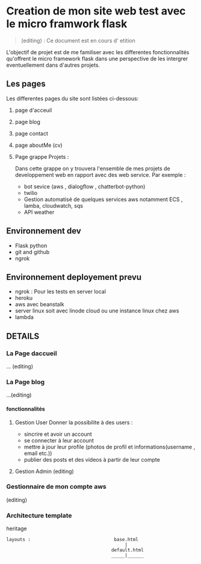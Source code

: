 # Creation de mon site web test avec le micro framwork flask  
> (editing) : Ce document est en cours d' etition


L'objectif de projet est de me familiser avec les differentes fonctionnalités qu'offrent le micro framework flask dans une perspective de les intergrer eventuellement dans d'autres projets.

## Les pages

Les differentes pages du site  sont listées ci-dessous:

1. page d'acceuil 
2. page blog
3. page contact
4. page aboutMe (cv)
5. Page grappe Projets : 

    Dans cette grappe on y trouvera l'ensemble de mes projets de developpement web en rapport avec des web service. 
    Par exemple : 
    - bot sevice (aws , dialogflow , chatterbot-python)
    - twilio
    - Gestion automatisé de quelques services aws notamment ECS , lamba,  cloudwatch, sqs
    - API weather
    
## Environnement dev

- Flask python
- git and github
- ngrok 
## Environnement deployement prevu
- ngrok : Pour les tests en server local
- heroku
- aws avec beanstalk
- server linux soit avec linode cloud ou une instance linux chez aws
- lambda

 ## DETAILS

### La Page daccueil
... (editing)
### La Page blog  
...(editing)
#### fonctionnalités

1. Gestion User
Donner la possibilite à des users :
    - sincrire et avoir un account  
    - se connecter à leur account
    - mettre à jour leur profile (photos de profil et informations(username , email etc.))  
    - publier des posts et des videos à partir de leur compte

2. Gestion Admin
(editing)

### Gestionnaire de mon compte aws
(editing)


### Architecture template 

heritage
```
layouts :                               base.html
                                            |
                                       default.html
                                       _____|______






```

